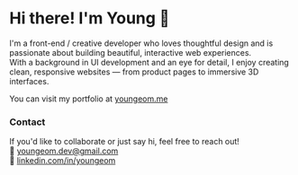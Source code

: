 # Hi there! I'm Young 👋

I'm a front-end / creative developer who loves thoughtful design and is passionate about building beautiful, interactive web experiences.  
With a background in UI development and an eye for detail, I enjoy creating clean, responsive websites — from product pages to immersive 3D interfaces.

You can visit my portfolio at [youngeom.me](https://www.youngeom.me)


### Contact  
If you'd like to collaborate or just say hi, feel free to reach out!  
📩 youngeom.dev@gmail.com  
💼 [linkedin.com/in/youngeom](https://www.linkedin.com/in/youngeom)
